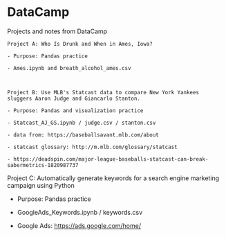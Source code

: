 # DataCamp
Projects and notes from DataCamp

    Project A: Who Is Drunk and When in Ames, Iowa?

    - Purpose: Pandas practice
    
    - Ames.ipynb and breath_alcohol_ames.csv



    Project B: Use MLB's Statcast data to compare New York Yankees sluggers Aaron Judge and Giancarlo Stanton.

    - Purpose: Pandas and visualization practice
    
    - Statcast_AJ_GS.ipynb / judge.csv / stanton.csv
    
    - data from: https://baseballsavant.mlb.com/about
    
    - statcast glossary: http://m.mlb.com/glossary/statcast
    
    - https://deadspin.com/major-league-baseballs-statcast-can-break-sabermetrics-1820987737


Project C: Automatically generate keywords for a search engine marketing campaign using Python

- Purpose: Pandas practice

- GoogleAds_Keywords.ipynb / keywords.csv 

- Google Ads: https://ads.google.com/home/
